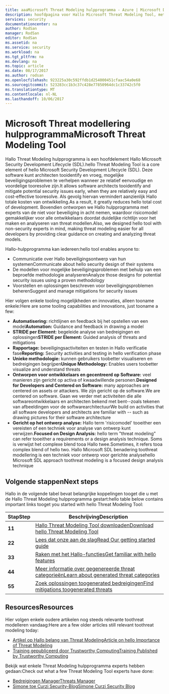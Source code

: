 ```yaml
---
title: aaaMicrosoft Threat Modeling hulpprogramma - Azure | Microsoft Docs
description: hoofdpagina voor Hallo Microsoft Threat Modeling Tool, met informatie over aan de slag met het hulpprogramma voor hello, inclusief Hallo Threat Modeling proces
services: security
documentationcenter: na
author: RodSan
manager: RodSan
editor: RodSan
ms.assetid: na
ms.service: security
ms.workload: na
ms.tgt_pltfrm: na
ms.devlang: na
ms.topic: article
ms.date: 08/17/2017
ms.author: rodsan
ms.openlocfilehash: 923225a30c592ffdb1d254000451cfaac54a0e68
ms.sourcegitcommit: 523283cc1b3c37c428e77850964dc1c33742c5f0
ms.translationtype: MT
ms.contentlocale: nl-NL
ms.lasthandoff: 10/06/2017
---
```

# <a name="microsoft-threat-modeling-tool"></a><span data-ttu-id="35240-103">Microsoft Threat modellering hulpprogramma</span><span class="sxs-lookup"><span data-stu-id="35240-103">Microsoft Threat Modeling Tool</span></span>

<span data-ttu-id="35240-104">Hallo Threat Modeling hulpprogramma is een hoofdelement Hallo Microsoft Security Development Lifecycle (SDL).</span><span class="sxs-lookup"><span data-stu-id="35240-104">hello Threat Modeling Tool is a core element of hello Microsoft Security Development Lifecycle (SDL).</span></span> <span data-ttu-id="35240-105">Deze software kunt architecten tooidentify en vroeg, mogelijke beveiligingsproblemen te verhelpen wanneer ze relatief eenvoudige en voordelige tooresolve zijn.</span><span class="sxs-lookup"><span data-stu-id="35240-105">It allows software architects tooidentify and mitigate potential security issues early, when they are relatively easy and cost-effective tooresolve.</span></span> <span data-ttu-id="35240-106">Als gevolg hiervan vermindert aanzienlijk Hallo totale kosten van ontwikkeling.</span><span class="sxs-lookup"><span data-stu-id="35240-106">As a result, it greatly reduces hello total cost of development.</span></span> <span data-ttu-id="35240-107">Bovendien ontworpen we Hallo hulpprogramma met experts van de niet voor beveiliging in acht nemen, waardoor risicomodel gemakkelijker voor alle ontwikkelaars doordat duidelijke richtlijn voor het maken en analyseren van threat modellen.</span><span class="sxs-lookup"><span data-stu-id="35240-107">Also, we designed hello tool with non-security experts in mind, making threat modeling easier for all developers by providing clear guidance on creating and analyzing threat models.</span></span> 

<span data-ttu-id="35240-108">Hallo-hulpprogramma kan iedereen:</span><span class="sxs-lookup"><span data-stu-id="35240-108">hello tool enables anyone to:</span></span>

* <span data-ttu-id="35240-109">Communicatie over Hallo beveiligingsontwerp van hun systemen</span><span class="sxs-lookup"><span data-stu-id="35240-109">Communicate about hello security design of their systems</span></span>
* <span data-ttu-id="35240-110">De modellen voor mogelijke beveiligingsproblemen met behulp van een beproefde methodologie analyseren</span><span class="sxs-lookup"><span data-stu-id="35240-110">Analyze those designs for potential security issues using a proven methodology</span></span>
* <span data-ttu-id="35240-111">Voorstellen en oplossingen beschreven voor beveiligingsproblemen beheren</span><span class="sxs-lookup"><span data-stu-id="35240-111">Suggest and manage mitigations for security issues</span></span>

<span data-ttu-id="35240-112">Hier volgen enkele tooling mogelijkheden en innovaties, alleen tooname enkele:</span><span class="sxs-lookup"><span data-stu-id="35240-112">Here are some tooling capabilities and innovations, just tooname a few:</span></span>

* <span data-ttu-id="35240-113">**Automatisering:** richtlijnen en feedback bij het opstellen van een model</span><span class="sxs-lookup"><span data-stu-id="35240-113">**Automation:** Guidance and feedback in drawing a model</span></span>
* <span data-ttu-id="35240-114">**STRIDE per Element:** begeleide analyse van bedreigingen en oplossingen</span><span class="sxs-lookup"><span data-stu-id="35240-114">**STRIDE per Element:** Guided analysis of threats and mitigations</span></span>
* <span data-ttu-id="35240-115">**Rapportage:** beveiligingsactiviteiten en testen in Hallo verificatie fase</span><span class="sxs-lookup"><span data-stu-id="35240-115">**Reporting:** Security activities and testing in hello verification phase</span></span>
* <span data-ttu-id="35240-116">**Unieke methodologie:** kunnen gebruikers toobetter visualiseren en bedreigingen begrijpen</span><span class="sxs-lookup"><span data-stu-id="35240-116">**Unique Methodology:** Enables users toobetter visualize and understand threats</span></span>
* <span data-ttu-id="35240-117">**Ontworpen voor ontwikkelaars en gecentreerd op Software:** veel manieren zijn gericht op activa of kwaadwillende personen.</span><span class="sxs-lookup"><span data-stu-id="35240-117">**Designed for Developers and Centered on Software:** many approaches are centered on assets or attackers.</span></span> <span data-ttu-id="35240-118">We zijn gericht op de software.</span><span class="sxs-lookup"><span data-stu-id="35240-118">We are centered on software.</span></span> <span data-ttu-id="35240-119">Gaan we verder met activiteiten die alle softwareontwikkelaars en architecten bekend met bent--zoals tekenen van afbeeldingen voor de softwarearchitectuur</span><span class="sxs-lookup"><span data-stu-id="35240-119">We build on activities that all software developers and architects are familiar with -- such as drawing pictures for their software architecture</span></span>
* <span data-ttu-id="35240-120">**Gericht op het ontwerp analyse:** Hallo term 'risicomodel' tooeither een vereisten of een techniek voor analyse van ontwerp kunt verwijzen.</span><span class="sxs-lookup"><span data-stu-id="35240-120">**Focused on Design Analysis:** hello term "threat modeling" can refer tooeither a requirements or a design analysis technique.</span></span> <span data-ttu-id="35240-121">Soms is verwijst het complexe blend tooa Hallo twee.</span><span class="sxs-lookup"><span data-stu-id="35240-121">Sometimes, it refers tooa complex blend of hello two.</span></span> <span data-ttu-id="35240-122">Hallo Microsoft SDL benadering toothreat modellering is een techniek voor ontwerp voor gerichte analyse</span><span class="sxs-lookup"><span data-stu-id="35240-122">hello Microsoft SDL approach toothreat modeling is a focused design analysis technique</span></span>

## <a name="next-steps"></a><span data-ttu-id="35240-123">Volgende stappen</span><span class="sxs-lookup"><span data-stu-id="35240-123">Next steps</span></span>

<span data-ttu-id="35240-124">Hallo in de volgende tabel bevat belangrijke koppelingen tooget die u met de Hallo Threat Modeling hulpprogramma gestart:</span><span class="sxs-lookup"><span data-stu-id="35240-124">hello table below contains important links tooget you started with hello Threat Modeling Tool:</span></span>

| <span data-ttu-id="35240-125">Stap</span><span class="sxs-lookup"><span data-stu-id="35240-125">Step</span></span>  | <span data-ttu-id="35240-126">Beschrijving</span><span class="sxs-lookup"><span data-stu-id="35240-126">Description</span></span>                                                                                   |
| ----- | --------------------------------------------------------------------------------------------- |
| <span data-ttu-id="35240-127">**1**</span><span class="sxs-lookup"><span data-stu-id="35240-127">**1**</span></span> | [<span data-ttu-id="35240-128">Hallo Threat Modeling Tool downloaden</span><span class="sxs-lookup"><span data-stu-id="35240-128">Download hello Threat Modeling Tool</span></span>](https://aka.ms/tmtpreview)                                |
| <span data-ttu-id="35240-129">**2**</span><span class="sxs-lookup"><span data-stu-id="35240-129">**2**</span></span> | [<span data-ttu-id="35240-130">Lees dat onze aan de slag</span><span class="sxs-lookup"><span data-stu-id="35240-130">Read Our getting started guide</span></span>](./azure-security-threat-modeling-tool-getting-started.md)    |
| <span data-ttu-id="35240-131">**3**</span><span class="sxs-lookup"><span data-stu-id="35240-131">**3**</span></span> | [<span data-ttu-id="35240-132">Raken met het Hallo-functies</span><span class="sxs-lookup"><span data-stu-id="35240-132">Get familiar with hello features</span></span>](./azure-security-threat-modeling-tool-feature-overview.md)   |
| <span data-ttu-id="35240-133">**4**</span><span class="sxs-lookup"><span data-stu-id="35240-133">**4**</span></span> | [<span data-ttu-id="35240-134">Meer informatie over gegenereerde threat categorieën</span><span class="sxs-lookup"><span data-stu-id="35240-134">Learn about generated threat categories</span></span>](./azure-security-threat-modeling-tool-threats.md)   |
| <span data-ttu-id="35240-135">**5**</span><span class="sxs-lookup"><span data-stu-id="35240-135">**5**</span></span> | [<span data-ttu-id="35240-136">Zoek oplossingen toogenerated bedreigingen</span><span class="sxs-lookup"><span data-stu-id="35240-136">Find mitigations toogenerated threats</span></span>](./azure-security-threat-modeling-tool-mitigations.md) |

## <a name="resources"></a><span data-ttu-id="35240-137">Resources</span><span class="sxs-lookup"><span data-stu-id="35240-137">Resources</span></span>

<span data-ttu-id="35240-138">Hier volgen enkele oudere artikelen nog steeds relevante toothreat modelleren vandaag:</span><span class="sxs-lookup"><span data-stu-id="35240-138">Here are a few older articles still relevant toothreat modeling today:</span></span>

* [<span data-ttu-id="35240-139">Artikel op Hallo belang van Threat Modeling</span><span class="sxs-lookup"><span data-stu-id="35240-139">Article on hello Importance of Threat Modeling</span></span>](https://msdn.microsoft.com/magazine/dd347831.aspx)
* [<span data-ttu-id="35240-140">Training gepubliceerd door Trustworthy Computing</span><span class="sxs-lookup"><span data-stu-id="35240-140">Training Published by Trustworthy Computing</span></span>](https://www.microsoft.com/download/details.aspx?id=16420)

<span data-ttu-id="35240-141">Bekijk wat enkele Threat Modeling hulpprogramma experts hebben gedaan:</span><span class="sxs-lookup"><span data-stu-id="35240-141">Check out what a few Threat Modeling Tool experts have done:</span></span>

* [<span data-ttu-id="35240-142">Bedreigingen Manager</span><span class="sxs-lookup"><span data-stu-id="35240-142">Threats Manager</span></span>](https://simoneonsecurity.com/threatsmanagersetup-v1-5-10/)
* [<span data-ttu-id="35240-143">Simone toe Curzi Security-Blog</span><span class="sxs-lookup"><span data-stu-id="35240-143">Simone Curzi Security Blog</span></span>](https://simoneonsecurity.com/)